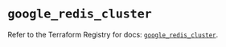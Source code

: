 # `google_redis_cluster`

Refer to the Terraform Registry for docs: [`google_redis_cluster`](https://registry.terraform.io/providers/hashicorp/google-beta/6.21.0/docs/resources/google_redis_cluster).
